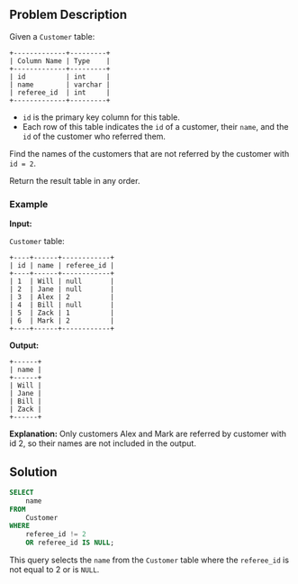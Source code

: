 
## Problem Description

Given a `Customer` table:

```
+-------------+---------+
| Column Name | Type    |
+-------------+---------+
| id          | int     |
| name        | varchar |
| referee_id  | int     |
+-------------+---------+
```

- `id` is the primary key column for this table.
- Each row of this table indicates the `id` of a customer, their `name`, and the `id` of the customer who referred them.

Find the names of the customers that are not referred by the customer with `id = 2`.

Return the result table in any order.

### Example

**Input:**

`Customer` table:
```
+----+------+------------+
| id | name | referee_id |
+----+------+------------+
| 1  | Will | null       |
| 2  | Jane | null       |
| 3  | Alex | 2          |
| 4  | Bill | null       |
| 5  | Zack | 1          |
| 6  | Mark | 2          |
+----+------+------------+
```

**Output:**
```
+------+
| name |
+------+
| Will |
| Jane |
| Bill |
| Zack |
+------+
```

**Explanation:** Only customers Alex and Mark are referred by customer with id 2, so their names are not included in the output.

## Solution

```sql
SELECT 
    name
FROM 
    Customer 
WHERE 
    referee_id != 2 
    OR referee_id IS NULL;
```

This query selects the `name` from the `Customer` table where the `referee_id` is not equal to 2 or is `NULL`.